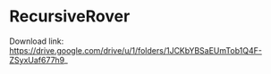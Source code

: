 # RecursiveRover
Download link: https://drive.google.com/drive/u/1/folders/1JCKbYBSaEUmTob1Q4F-ZSyxUaf677h9_

